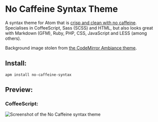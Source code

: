 # No Caffeine Syntax Theme

A syntax theme for Atom that is [crisp and clean with no caffeine](http://www.youtube.com/watch?v=L-ZOB-NSPlU). Specialises in CoffeeScript, Sass (SCSS) and HTML, but also looks great with Markdown (GFM), Ruby, PHP, CSS, JavaScript and LESS (among others).

Background image stolen from [the CodeMirror Ambiance theme](http://codemirror.net/demo/theme.html).


## Install:

```
apm install no-caffeine-syntax
```


## Preview:

### CoffeeScript:

![Screenshot of the No Caffeine syntax theme](https://s3.amazonaws.com/f.cl.ly/items/3o1m2O3X000b2R2c3b26/no-caffeine.png?v=45773fda)
